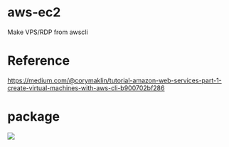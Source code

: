 # aws-ec2
Make VPS/RDP from awscli
# Reference
https://medium.com/@corymaklin/tutorial-amazon-web-services-part-1-create-virtual-machines-with-aws-cli-b900702bf286
# package
<img src="https://miro.medium.com/max/743/1*DbnTfgh5zllpHnfe9UHo5Q.png">
